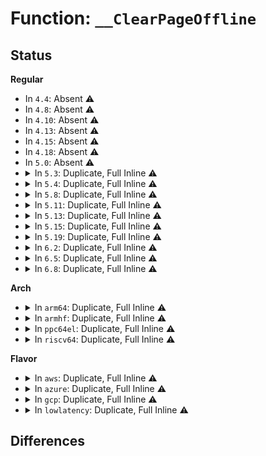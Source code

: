 # Function: <code>__ClearPageOffline</code>

## Status
<b>Regular</b>
<ul>
<li>
In <code>4.4</code>: Absent ⚠️
</li>
<li>
In <code>4.8</code>: Absent ⚠️
</li>
<li>
In <code>4.10</code>: Absent ⚠️
</li>
<li>
In <code>4.13</code>: Absent ⚠️
</li>
<li>
In <code>4.15</code>: Absent ⚠️
</li>
<li>
In <code>4.18</code>: Absent ⚠️
</li>
<li>
In <code>5.0</code>: Absent ⚠️
</li>
<li>
<details>
<summary>In <code>5.3</code>: Duplicate, Full Inline ⚠️</summary>

**Collision:** Static Duplication

**Inline:** Full

**Transformation:** False

**Instances:**

```
In mm/balloon_compaction.c (ffffffff812bfc77)
Location: include/linux/page-flags.h:749
Inline: True
Inline callers:
  - mm/balloon_compaction.c:balloon_page_list_dequeue
```
```
In drivers/virtio/virtio_balloon.c (ffffffff8163e489)
Location: include/linux/page-flags.h:749
Inline: True
Inline callers:
  - drivers/virtio/virtio_balloon.c:virtballoon_migratepage
```
```
In drivers/xen/balloon.c (ffffffff81642d11)
Location: include/linux/page-flags.h:749
Inline: True
Inline callers:
  - drivers/xen/balloon.c:alloc_xenballooned_pages
  - drivers/xen/balloon.c:balloon_process
```
</details>
</li>
<li>
<details>
<summary>In <code>5.4</code>: Duplicate, Full Inline ⚠️</summary>

**Collision:** Static Duplication

**Inline:** Full

**Transformation:** False

**Instances:**

```
In mm/balloon_compaction.c (ffffffff812d1bc7)
Location: include/linux/page-flags.h:765
Inline: True
Inline callers:
  - mm/balloon_compaction.c:balloon_page_list_dequeue
```
```
In drivers/virtio/virtio_balloon.c (ffffffff816609f3)
Location: include/linux/page-flags.h:765
Inline: True
Inline callers:
  - drivers/virtio/virtio_balloon.c:virtballoon_migratepage
```
```
In drivers/xen/balloon.c (ffffffff8166531c)
Location: include/linux/page-flags.h:765
Inline: True
Inline callers:
  - drivers/xen/balloon.c:alloc_xenballooned_pages
  - drivers/xen/balloon.c:balloon_process
```
</details>
</li>
<li>
<details>
<summary>In <code>5.8</code>: Duplicate, Full Inline ⚠️</summary>

**Collision:** Static Duplication

**Inline:** Full

**Transformation:** False

**Instances:**

```
In mm/balloon_compaction.c (ffffffff81307af6)
Location: include/linux/page-flags.h:791
Inline: True
Inline callers:
  - mm/balloon_compaction.c:balloon_page_list_dequeue
```
```
In drivers/virtio/virtio_balloon.c (ffffffff817106d5)
Location: include/linux/page-flags.h:791
Inline: True
Inline callers:
  - drivers/virtio/virtio_balloon.c:virtballoon_migratepage
```
```
In drivers/xen/balloon.c (ffffffff81714b28)
Location: include/linux/page-flags.h:791
Inline: True
Inline callers:
  - drivers/xen/balloon.c:alloc_xenballooned_pages
  - drivers/xen/balloon.c:increase_reservation
```
</details>
</li>
<li>
<details>
<summary>In <code>5.11</code>: Duplicate, Full Inline ⚠️</summary>

**Collision:** Static Duplication

**Inline:** Full

**Transformation:** False

**Instances:**

```
In mm/balloon_compaction.c (ffffffff81313826)
Location: include/linux/page-flags.h:767
Inline: True
Inline callers:
  - mm/balloon_compaction.c:balloon_page_list_dequeue
```
```
In drivers/virtio/virtio_balloon.c (ffffffff8172d2b2)
Location: include/linux/page-flags.h:767
Inline: True
Inline callers:
  - drivers/virtio/virtio_balloon.c:virtballoon_migratepage
```
```
In drivers/xen/balloon.c (ffffffff81731788)
Location: include/linux/page-flags.h:767
Inline: True
Inline callers:
  - drivers/xen/balloon.c:alloc_xenballooned_pages
  - drivers/xen/balloon.c:increase_reservation
```
</details>
</li>
<li>
<details>
<summary>In <code>5.13</code>: Duplicate, Full Inline ⚠️</summary>

**Collision:** Static Duplication

**Inline:** Full

**Transformation:** False

**Instances:**

```
In mm/balloon_compaction.c (ffffffff813199b6)
Location: include/linux/page-flags.h:761
Inline: True
Inline callers:
  - mm/balloon_compaction.c:balloon_page_list_dequeue
```
```
In drivers/virtio/virtio_balloon.c (ffffffff8171101f)
Location: include/linux/page-flags.h:761
Inline: True
Inline callers:
  - drivers/virtio/virtio_balloon.c:virtballoon_migratepage
```
```
In drivers/xen/balloon.c (ffffffff81715197)
Location: include/linux/page-flags.h:761
Inline: True
Inline callers:
  - drivers/xen/balloon.c:alloc_xenballooned_pages
  - drivers/xen/balloon.c:balloon_process
```
</details>
</li>
<li>
<details>
<summary>In <code>5.15</code>: Duplicate, Full Inline ⚠️</summary>

**Collision:** Static Duplication

**Inline:** Full

**Transformation:** False

**Instances:**

```
In mm/balloon_compaction.c (ffffffff813661a6)
Location: include/linux/page-flags.h:775
Inline: True
Inline callers:
  - mm/balloon_compaction.c:balloon_page_list_dequeue
```
```
In drivers/virtio/virtio_balloon.c (ffffffff8178db39)
Location: include/linux/page-flags.h:775
Inline: True
Inline callers:
  - drivers/virtio/virtio_balloon.c:virtballoon_migratepage
```
```
In drivers/xen/balloon.c (ffffffff817921a7)
Location: include/linux/page-flags.h:775
Inline: True
Inline callers:
  - drivers/xen/balloon.c:alloc_xenballooned_pages
  - drivers/xen/balloon.c:balloon_thread
```
</details>
</li>
<li>
<details>
<summary>In <code>5.19</code>: Duplicate, Full Inline ⚠️</summary>

**Collision:** Static Duplication

**Inline:** Full

**Transformation:** False

**Instances:**

```
In mm/balloon_compaction.c (ffffffff813e3192)
Location: include/linux/page-flags.h:998
Inline: True
Inline callers:
  - mm/balloon_compaction.c:balloon_page_list_dequeue
```
```
In drivers/virtio/virtio_balloon.c (ffffffff818c62f4)
Location: include/linux/page-flags.h:998
Inline: True
Inline callers:
  - drivers/virtio/virtio_balloon.c:virtballoon_migratepage
```
```
In drivers/xen/balloon.c (ffffffff818ca42a)
Location: include/linux/page-flags.h:998
Inline: True
Inline callers:
  - drivers/xen/balloon.c:xen_alloc_ballooned_pages
  - drivers/xen/balloon.c:balloon_thread
```
</details>
</li>
<li>
<details>
<summary>In <code>6.2</code>: Duplicate, Full Inline ⚠️</summary>

**Collision:** Static Duplication

**Inline:** Full

**Transformation:** False

**Instances:**

```
In mm/balloon_compaction.c (ffffffff8146ab06)
Location: include/linux/page-flags.h:977
Inline: True
Inline callers:
  - mm/balloon_compaction.c:balloon_page_list_dequeue
```
```
In drivers/virtio/virtio_balloon.c (ffffffff81a16c23)
Location: include/linux/page-flags.h:977
Inline: True
Inline callers:
  - drivers/virtio/virtio_balloon.c:virtballoon_migratepage
```
```
In drivers/xen/balloon.c (ffffffff81a1b96a)
Location: include/linux/page-flags.h:977
Inline: True
Inline callers:
  - drivers/xen/balloon.c:xen_alloc_ballooned_pages
  - drivers/xen/balloon.c:balloon_thread
```
</details>
</li>
<li>
<details>
<summary>In <code>6.5</code>: Duplicate, Full Inline ⚠️</summary>

**Collision:** Static Duplication

**Inline:** Full

**Transformation:** False

**Instances:**

```
In mm/balloon_compaction.c (ffffffff8149f996)
Location: include/linux/page-flags.h:966
Inline: True
Inline callers:
  - mm/balloon_compaction.c:balloon_page_list_dequeue
```
```
In drivers/virtio/virtio_balloon.c (ffffffff81a5fcb3)
Location: include/linux/page-flags.h:966
Inline: True
Inline callers:
  - drivers/virtio/virtio_balloon.c:virtballoon_migratepage
```
```
In drivers/xen/balloon.c (ffffffff81a64b0a)
Location: include/linux/page-flags.h:966
Inline: True
Inline callers:
  - drivers/xen/balloon.c:xen_alloc_ballooned_pages
  - drivers/xen/balloon.c:balloon_thread
```
</details>
</li>
<li>
<details>
<summary>In <code>6.8</code>: Duplicate, Full Inline ⚠️</summary>

**Collision:** Static Duplication

**Inline:** Full

**Transformation:** False

**Instances:**

```
In mm/balloon_compaction.c (ffffffff814cf0e6)
Location: include/linux/page-flags.h:1012
Inline: True
Inline callers:
  - mm/balloon_compaction.c:balloon_page_list_dequeue
```
```
In drivers/virtio/virtio_balloon.c (ffffffff81ab24c3)
Location: include/linux/page-flags.h:1012
Inline: True
Inline callers:
  - drivers/virtio/virtio_balloon.c:virtballoon_migratepage
```
```
In drivers/xen/balloon.c (ffffffff81ab736a)
Location: include/linux/page-flags.h:1012
Inline: True
Inline callers:
  - drivers/xen/balloon.c:xen_alloc_ballooned_pages
  - drivers/xen/balloon.c:balloon_thread
```
</details>
</li>
</ul>
<b>Arch</b>
<ul>
<li>
<details>
<summary>In <code>arm64</code>: Duplicate, Full Inline ⚠️</summary>

**Collision:** Static Duplication

**Inline:** Full

**Transformation:** False

**Instances:**

```
In mm/balloon_compaction.c (ffff800010377a2c)
Location: include/linux/page-flags.h:765
Inline: True
Inline callers:
  - mm/balloon_compaction.c:balloon_page_list_dequeue
```
```
In drivers/virtio/virtio_balloon.c (ffff80001082b1a4)
Location: include/linux/page-flags.h:765
Inline: True
Inline callers:
  - drivers/virtio/virtio_balloon.c:virtballoon_migratepage
```
```
In drivers/xen/balloon.c (ffff80001082eb18)
Location: include/linux/page-flags.h:765
Inline: True
```
</details>
</li>
<li>
<details>
<summary>In <code>armhf</code>: Duplicate, Full Inline ⚠️</summary>

**Collision:** Static Duplication

**Inline:** Full

**Transformation:** False

**Instances:**

```
In mm/balloon_compaction.c (c05633e8)
Location: include/linux/page-flags.h:765
Inline: True
Inline callers:
  - mm/balloon_compaction.c:balloon_page_list_dequeue
```
```
In drivers/virtio/virtio_balloon.c (c0947650)
Location: include/linux/page-flags.h:765
Inline: True
Inline callers:
  - drivers/virtio/virtio_balloon.c:virtballoon_migratepage
```
</details>
</li>
<li>
<details>
<summary>In <code>ppc64el</code>: Duplicate, Full Inline ⚠️</summary>

**Collision:** Static Duplication

**Inline:** Full

**Transformation:** False

**Instances:**

```
In mm/balloon_compaction.c (c00000000046a050)
Location: include/linux/page-flags.h:765
Inline: True
Inline callers:
  - mm/balloon_compaction.c:balloon_page_list_dequeue
```
```
In drivers/virtio/virtio_balloon.c (c0000000008d6740)
Location: include/linux/page-flags.h:765
Inline: True
Inline callers:
  - drivers/virtio/virtio_balloon.c:virtballoon_migratepage
```
</details>
</li>
<li>
<details>
<summary>In <code>riscv64</code>: Duplicate, Full Inline ⚠️</summary>

**Collision:** Static Duplication

**Inline:** Full

**Transformation:** False

**Instances:**

```
In mm/balloon_compaction.c (ffffffe00024f6cc)
Location: include/linux/page-flags.h:765
Inline: True
Inline callers:
  - mm/balloon_compaction.c:balloon_page_list_dequeue
```
```
In drivers/virtio/virtio_balloon.c (ffffffe00051fd4e)
Location: include/linux/page-flags.h:765
Inline: True
Inline callers:
  - drivers/virtio/virtio_balloon.c:virtballoon_migratepage
```
</details>
</li>
</ul>
<b>Flavor</b>
<ul>
<li>
<details>
<summary>In <code>aws</code>: Duplicate, Full Inline ⚠️</summary>

**Collision:** Static Duplication

**Inline:** Full

**Transformation:** False

**Instances:**

```
In mm/balloon_compaction.c (ffffffff812ca1a7)
Location: include/linux/page-flags.h:765
Inline: True
Inline callers:
  - mm/balloon_compaction.c:balloon_page_list_dequeue
```
```
In drivers/virtio/virtio_balloon.c (ffffffff81626863)
Location: include/linux/page-flags.h:765
Inline: True
Inline callers:
  - drivers/virtio/virtio_balloon.c:virtballoon_migratepage
```
```
In drivers/xen/balloon.c (ffffffff8162af3d)
Location: include/linux/page-flags.h:765
Inline: True
Inline callers:
  - drivers/xen/balloon.c:alloc_xenballooned_pages
  - drivers/xen/balloon.c:balloon_process
```
</details>
</li>
<li>
<details>
<summary>In <code>azure</code>: Duplicate, Full Inline ⚠️</summary>

**Collision:** Static Duplication

**Inline:** Full

**Transformation:** False

**Instances:**

```
In mm/balloon_compaction.c (ffffffff812bb1e7)
Location: include/linux/page-flags.h:765
Inline: True
Inline callers:
  - mm/balloon_compaction.c:balloon_page_list_dequeue
```
```
In drivers/virtio/virtio_balloon.c (ffffffff8161aee3)
Location: include/linux/page-flags.h:765
Inline: True
Inline callers:
  - drivers/virtio/virtio_balloon.c:virtballoon_migratepage
```
</details>
</li>
<li>
<details>
<summary>In <code>gcp</code>: Duplicate, Full Inline ⚠️</summary>

**Collision:** Static Duplication

**Inline:** Full

**Transformation:** False

**Instances:**

```
In mm/balloon_compaction.c (ffffffff812c7fb7)
Location: include/linux/page-flags.h:765
Inline: True
Inline callers:
  - mm/balloon_compaction.c:balloon_page_list_dequeue
```
```
In drivers/virtio/virtio_balloon.c (ffffffff81654833)
Location: include/linux/page-flags.h:765
Inline: True
Inline callers:
  - drivers/virtio/virtio_balloon.c:virtballoon_migratepage
```
```
In drivers/xen/balloon.c (ffffffff8165915c)
Location: include/linux/page-flags.h:765
Inline: True
Inline callers:
  - drivers/xen/balloon.c:alloc_xenballooned_pages
  - drivers/xen/balloon.c:balloon_process
```
</details>
</li>
<li>
<details>
<summary>In <code>lowlatency</code>: Duplicate, Full Inline ⚠️</summary>

**Collision:** Static Duplication

**Inline:** Full

**Transformation:** False

**Instances:**

```
In mm/balloon_compaction.c (ffffffff812d8cc7)
Location: include/linux/page-flags.h:765
Inline: True
Inline callers:
  - mm/balloon_compaction.c:balloon_page_list_dequeue
```
```
In drivers/virtio/virtio_balloon.c (ffffffff8166f2b3)
Location: include/linux/page-flags.h:765
Inline: True
Inline callers:
  - drivers/virtio/virtio_balloon.c:virtballoon_migratepage
```
```
In drivers/xen/balloon.c (ffffffff8167375c)
Location: include/linux/page-flags.h:765
Inline: True
Inline callers:
  - drivers/xen/balloon.c:alloc_xenballooned_pages
  - drivers/xen/balloon.c:balloon_process
```
</details>
</li>
</ul>

## Differences
